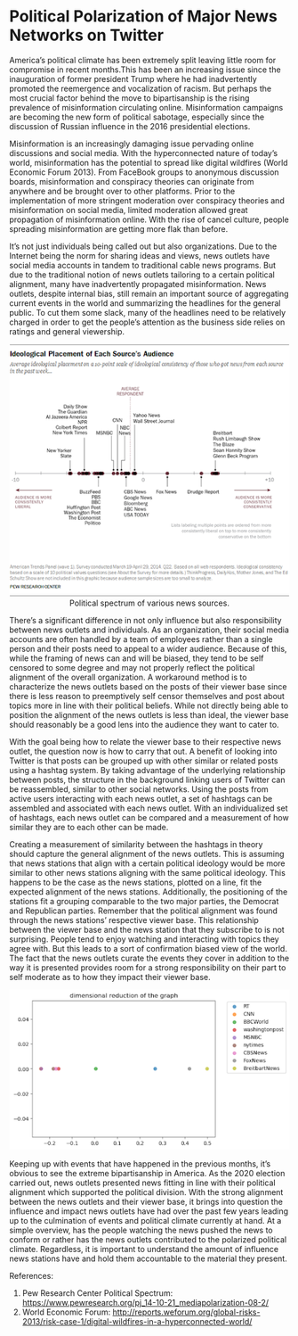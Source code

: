 # Political Polarization of Major News Networks on Twitter

America’s political climate has been extremely split leaving little room for compromise in recent months.This has been an increasing issue since the inauguration of former president Trump where he had inadvertently promoted the reemergence and vocalization of racism. But perhaps the most crucial factor behind the move to bipartisanship is the rising prevalence of misinformation circulating online. Misinformation campaigns are becoming the new form of political sabotage, especially since the discussion of Russian influence in the 2016 presidential elections.

Misinformation is an increasingly damaging issue pervading online discussions and social media. With the hyperconnected nature of today’s world, misinformation has the potential to spread like digital wildfires (World Economic Forum 2013). From FaceBook groups to anonymous discussion boards, misinformation and conspiracy theories can originate from anywhere and be brought over to other platforms. Prior to the implementation of more stringent moderation over conspiracy theories and misinformation on social media, limited moderation allowed great propagation of misinformation online. With the rise of cancel culture, people spreading misinformation are getting more flak than before.

It’s not just individuals being called out but also organizations. Due to the Internet being the norm for sharing ideas and views, news outlets have social media accounts in tandem to traditional cable news programs. But due to the traditional notion of news outlets tailoring to a certain political alignment, many have inadvertently propagated misinformation. News outlets, despite internal bias, still remain an important source of aggregating current events in the world and summarizing the headlines for the general public. To cut them some slack, many of the headlines need to be relatively charged in order to get the people’s attention as the business side relies on ratings and general viewership. 

<p align="center">
  <img src="figures\poltical_spectrum.png" />
  Political spectrum of various news sources.
</p>

There’s a significant difference in not only influence but also responsibility between news outlets and individuals. As an organization, their social media accounts are often handled by a team of employees rather than a single person and their posts need to appeal to a wider audience. Because of this, while the framing of news can and will be biased, they tend to be self censored to some degree and may not properly reflect the political alignment of the overall organization. A workaround method is to characterize the news outlets based on the posts of their viewer base since there is less reason to preemptively self censor themselves and post about topics more in line with their political beliefs. While not directly being able to position the alignment of the news outlets is less than ideal, the viewer base should reasonably be a good lens into the audience they want to cater to.

With the goal being how to relate the viewer base to their respective news outlet, the question now is how to carry that out. A benefit of looking into Twitter is that posts can be grouped up with other similar or related posts using a hashtag system. By taking advantage of the underlying relationship between posts, the structure in the background linking users of Twitter can be reassembled, similar to other social networks. Using the posts from active users interacting with each news outlet, a set of hashtags can be assembled and associated with each news outlet. With an individualized set of hashtags, each news outlet can be compared and a measurement of how similar they are to each other can be made.

Creating a measurement of similarity between the hashtags in theory should capture the general alignment of the news outlets. This is assuming that news stations that align with a certain political ideology would be more similar to other news stations aligning with the same political ideology. This happens to be the case as the news stations, plotted on a line, fit the expected alignment of the news stations. Additionally, the positioning of the stations fit a grouping comparable to the two major parties, the Democrat and Republican parties. Remember that the political alignment was found through the news stations’ respective viewer base. This relationship between the viewer base and the news station that they subscribe to is not surprising. People tend to enjoy watching and interacting with topics they agree with. But this leads to a sort of confirmation biased view of the world. The fact that the news outlets curate the events they cover in addition to the way it is presented provides room for a strong responsibility on their part to self moderate as to how they impact their viewer base.

<p align="center">
  <img src="figures\1_d_reduction.png" />
</p>

Keeping up with events that have happened in the previous months, it’s obvious to see the extreme bipartisanship in America. As the 2020 election carried out, news outlets presented news fitting in line with their political alignment which supported the political division. With the strong alignment between the news outlets and their viewer base, it brings into question the influence and impact news outlets have had over the past few years leading up to the culmination of events and political climate currently at hand. At a simple overview, has the people watching the news pushed the news to conform or rather has the news outlets contributed to the polarized political climate. Regardless, it is important to understand the amount of influence news stations have and hold them accountable to the material they present.

References:
1. Pew Research Center Political Spectrum: https://www.pewresearch.org/pj_14-10-21_mediapolarization-08-2/
2. World Economic Forum: http://reports.weforum.org/global-risks-2013/risk-case-1/digital-wildfires-in-a-hyperconnected-world/
